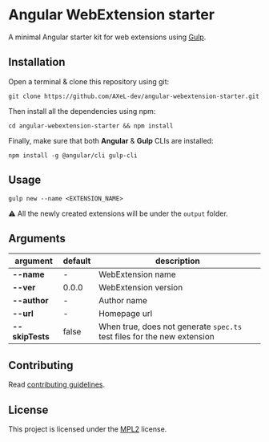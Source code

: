 # Angular WebExtension starter

A minimal Angular starter kit for web extensions using [Gulp](https://gulpjs.com/).

## Installation

Open a terminal & clone this repository using git:

```
git clone https://github.com/AXeL-dev/angular-webextension-starter.git
```

Then install all the dependencies using npm:

```
cd angular-webextension-starter && npm install
```

Finally, make sure that both **Angular** & **Gulp** CLIs are installed:

```
npm install -g @angular/cli gulp-cli
```

## Usage

```
gulp new --name <EXTENSION_NAME>
```

:warning: All the newly created extensions will be under the `output` folder.

## Arguments

 argument         |  default  | description
----------------- | --------- | ---------------------
 **--name**       | -         | WebExtension name
 **--ver**        | 0.0.0     | WebExtension version
 **--author**     | -         | Author name
 **--url**        | -         | Homepage url
 **--skipTests**  | false     | When true, does not generate `spec.ts` test files for the new extension

## Contributing

Read [contributing guidelines](https://github.com/AXeL-dev/contributing/blob/master/README.md).

## License

This project is licensed under the [MPL2](LICENSE) license.
